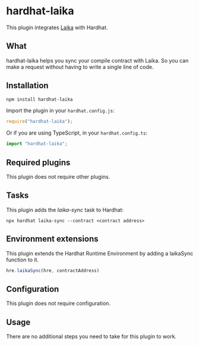 # hardhat-laika
This plugin integrates [Laika](https://getlaika.app) with Hardhat.

## What

hardhat-laika helps you sync your compile contract with Laika. So you can make a request without having to write a single line of code.

## Installation

```bash
npm install hardhat-laika
```

Import the plugin in your `hardhat.config.js`:

```js
require("hardhat-laika");
```

Or if you are using TypeScript, in your `hardhat.config.ts`:

```ts
import "hardhat-laika";
```

## Required plugins

This plugin does not require other plugins.

## Tasks

This plugin adds the _laika-sync_ task to Hardhat:
```shell
npx hardhat laika-sync --contract <contract address>
```

## Environment extensions

This plugin extends the Hardhat Runtime Environment by adding a laikaSync function to it.

```ts
hre.laikaSync(hre, contractAddress)
```

## Configuration

This plugin does not require configuration.

## Usage

There are no additional steps you need to take for this plugin to work.